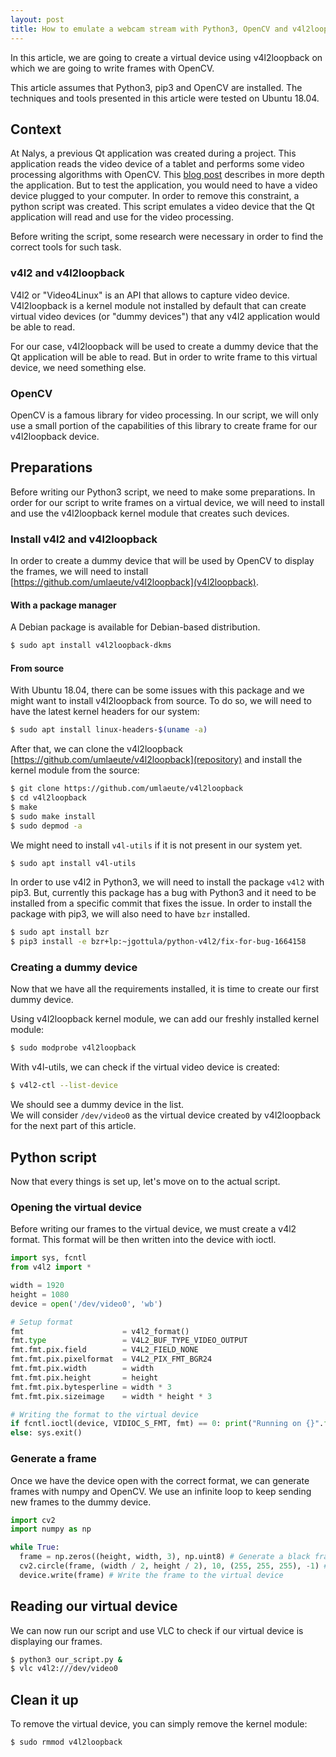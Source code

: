 ```yaml
---
layout: post
title: How to emulate a webcam stream with Python3, OpenCV and v4l2loopback
---
```


In this article, we are going to create a virtual device using v4l2loopback on which we are going to write frames with OpenCV.

This article assumes that Python3, pip3 and OpenCV are installed.
The techniques and tools presented in this article were tested on Ubuntu 18.04.

## Context

At Nalys, a previous Qt application was created during a project. This application reads the video device of a tablet and performs some video processing algorithms with OpenCV. This [blog post](https://nalys-taas-projects.gitlab.io/internal/taas_blog/post/qt_app_led_detection/) describes in more depth the application. But to test the application, you would need to have a video device plugged to your computer. In order to remove this constraint, a python script was created. This script emulates a video device that the Qt application will read and use for the video processing.

Before writing the script, some research were necessary in order to find the correct tools for such task.

### v4l2 and v4l2loopback

V4l2 or "Video4Linux" is an API that allows to capture video device. V4l2loopback is a kernel module not installed by default that can create virtual video devices (or "dummy devices") that any v4l2 application would be able to read.

For our case, v4l2loopback will be used to create a dummy device that the Qt application will be able to read. But in order to write frame to this virtual device, we need something else.

### OpenCV

OpenCV is a famous library for video processing. In our script, we will only use a small portion of the capabilities of this library to create frame for our v4l2loopback device.

## Preparations

Before writing our Python3 script, we need to make some preparations.
In order for our script to write frames on a virtual device, we will need to install and use the v4l2loopback kernel module that creates such devices.

### Install v4l2 and v4l2loopback

In order to create a dummy device that will be used by OpenCV to display the frames, we will need to install [https://github.com/umlaeute/v4l2loopback](v4l2loopback).

#### With a package manager

A Debian package is available for Debian-based distribution.

```bash
$ sudo apt install v4l2loopback-dkms
```

#### From source

With Ubuntu 18.04, there can be some issues with this package and we might want to install v4l2loopback from source.
To do so, we will need to have the latest kernel headers for our system:

```bash
$ sudo apt install linux-headers-$(uname -a)
```

After that, we can clone the v4l2loopback [https://github.com/umlaeute/v4l2loopback](repository) and install the kernel module from the source:

```bash
$ git clone https://github.com/umlaeute/v4l2loopback
$ cd v4l2loopback
$ make
$ sudo make install
$ sudo depmod -a
```

We might need to install `v4l-utils` if it is not present in our system yet.

```bash
$ sudo apt install v4l-utils
```

In order to use v4l2 in Python3, we will need to install the package `v4l2` with pip3.
But, currently this package has a bug with Python3 and it need to be installed from a specific commit that fixes the issue.
In order to install the package with pip3, we will also need to have `bzr` installed.

```bash
$ sudo apt install bzr
$ pip3 install -e bzr+lp:~jgottula/python-v4l2/fix-for-bug-1664158
```

### Creating a dummy device

Now that we have all the requirements installed, it is time to create our first dummy device.

Using v4l2loopback kernel module, we can add our freshly installed kernel module:

```bash
$ sudo modprobe v4l2loopback
```

With v4l-utils, we can check if the virtual video device is created:

```bash
$ v4l2-ctl --list-device
```

We should see a dummy device in the list.  
We will consider `/dev/video0` as the virtual device created by v4l2loopback for the next part of this article.

## Python script

Now that every things is set up, let's move on to the actual script.

### Opening the virtual device
Before writing our frames to the virtual device, we must create a v4l2 format.
This format will be then written into the device with ioctl.

```python
import sys, fcntl
from v4l2 import *

width = 1920
height = 1080
device = open('/dev/video0', 'wb')

# Setup format
fmt                      = v4l2_format()
fmt.type                 = V4L2_BUF_TYPE_VIDEO_OUTPUT
fmt.fmt.pix.field        = V4L2_FIELD_NONE
fmt.fmt.pix.pixelformat  = V4L2_PIX_FMT_BGR24
fmt.fmt.pix.width        = width
fmt.fmt.pix.height       = height
fmt.fmt.pix.bytesperline = width * 3
fmt.fmt.pix.sizeimage    = width * height * 3

# Writing the format to the virtual device
if fcntl.ioctl(device, VIDIOC_S_FMT, fmt) == 0: print("Running on {}".format(device_name))
else: sys.exit()
```

### Generate a frame
Once we have the device open with the correct format, we can generate frames with numpy and OpenCV.
We use an infinite loop to keep sending new frames to the dummy device.

```python
import cv2
import numpy as np

while True:
  frame = np.zeros((height, width, 3), np.uint8) # Generate a black frame
  cv2.circle(frame, (width / 2, height / 2), 10, (255, 255, 255), -1) # Filled circle
  device.write(frame) # Write the frame to the virtual device
```

## Reading our virtual device

We can now run our script and use VLC to check if our virtual device is displaying our frames.

```bash
$ python3 our_script.py &
$ vlc v4l2:///dev/video0
```

## Clean it up

To remove the virtual device, you can simply remove the kernel module:

```bash
$ sudo rmmod v4l2loopback
```

